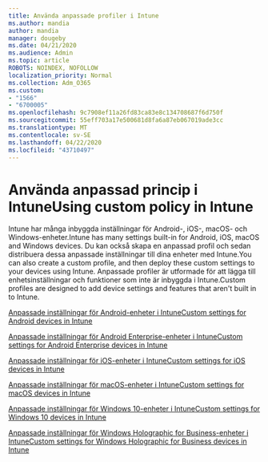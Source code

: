 ```yaml
---
title: Använda anpassade profiler i Intune
ms.author: mandia
author: mandia
manager: dougeby
ms.date: 04/21/2020
ms.audience: Admin
ms.topic: article
ROBOTS: NOINDEX, NOFOLLOW
localization_priority: Normal
ms.collection: Adm_O365
ms.custom:
- "1566"
- "6700005"
ms.openlocfilehash: 9c7908ef11a26fd83ca83e8c134708687f6d750f
ms.sourcegitcommit: 55eff703a17e500681d8fa6a87eb067019ade3cc
ms.translationtype: MT
ms.contentlocale: sv-SE
ms.lasthandoff: 04/22/2020
ms.locfileid: "43710497"
---
```

# <a name="using-custom-policy-in-intune"></a><span data-ttu-id="e5478-102">Använda anpassad princip i Intune</span><span class="sxs-lookup"><span data-stu-id="e5478-102">Using custom policy in Intune</span></span>

<span data-ttu-id="e5478-103">Intune har många inbyggda inställningar för Android-, iOS-, macOS- och Windows-enheter.</span><span class="sxs-lookup"><span data-stu-id="e5478-103">Intune has many settings built-in for Android, iOS, macOS and Windows devices.</span></span> <span data-ttu-id="e5478-104">Du kan också skapa en anpassad profil och sedan distribuera dessa anpassade inställningar till dina enheter med Intune.</span><span class="sxs-lookup"><span data-stu-id="e5478-104">You can also create a custom profile, and then deploy these custom settings to your devices using Intune.</span></span> <span data-ttu-id="e5478-105">Anpassade profiler är utformade för att lägga till enhetsinställningar och funktioner som inte är inbyggda i Intune.</span><span class="sxs-lookup"><span data-stu-id="e5478-105">Custom profiles are designed to add device settings and features that aren't built in to Intune.</span></span>

[<span data-ttu-id="e5478-106">Anpassade inställningar för Android-enheter i Intune</span><span class="sxs-lookup"><span data-stu-id="e5478-106">Custom settings for Android devices in Intune</span></span>](https://docs.microsoft.com/intune/custom-settings-android)

[<span data-ttu-id="e5478-107">Anpassade inställningar för Android Enterprise-enheter i Intune</span><span class="sxs-lookup"><span data-stu-id="e5478-107">Custom settings for Android Enterprise devices in Intune</span></span>](https://docs.microsoft.com/intune/custom-settings-android-for-work)

[<span data-ttu-id="e5478-108">Anpassade inställningar för iOS-enheter i Intune</span><span class="sxs-lookup"><span data-stu-id="e5478-108">Custom settings for iOS devices in Intune</span></span>](https://docs.microsoft.com/intune/custom-settings-ios)

[<span data-ttu-id="e5478-109">Anpassade inställningar för macOS-enheter i Intune</span><span class="sxs-lookup"><span data-stu-id="e5478-109">Custom settings for macOS devices in Intune</span></span>](https://docs.microsoft.com/intune/custom-settings-macos)

[<span data-ttu-id="e5478-110">Anpassade inställningar för Windows 10-enheter i Intune</span><span class="sxs-lookup"><span data-stu-id="e5478-110">Custom settings for Windows 10 devices in Intune</span></span>](https://docs.microsoft.com/intune/custom-settings-windows-10)

[<span data-ttu-id="e5478-111">Anpassade inställningar för Windows Holographic for Business-enheter i Intune</span><span class="sxs-lookup"><span data-stu-id="e5478-111">Custom settings for Windows Holographic for Business devices in Intune</span></span>](https://docs.microsoft.com/intune/custom-settings-windows-holographic)